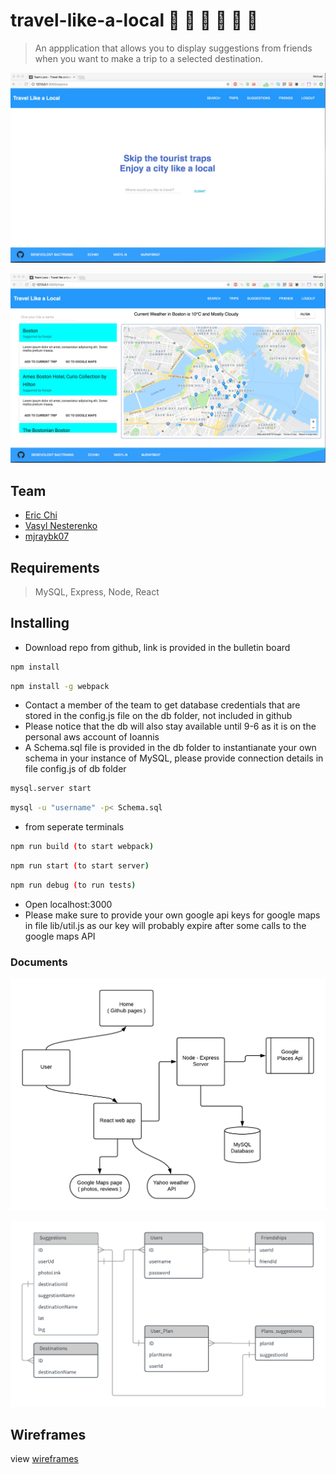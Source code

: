 # travel-like-a-local :dromedary_camel: :camel: :dromedary_camel: :dromedary_camel: :camel: :dromedary_camel:
> An appplication that allows you to display suggestions from friends when you want to make a trip to a selected destination.


![screenshot](https://github.com/BenevolentBactrians/travel-like-a-local/blob/master/screencaptures/explore_full.jpeg)

![screenshot](https://github.com/BenevolentBactrians/travel-like-a-local/blob/master/screencaptures/trips_full.jpeg)


## Team

  -  [Eric Chi](https://github.com/echi81)
  -  [Vasyl Nesterenko](https://github.com/vasyl-n)
  -  [mjraybk07](https://github.com/mjraybk07)

## Requirements
> MySQL, Express, Node, React

## Installing

  -  Download repo from github, link is provided in the bulletin board

  ```sh
  npm install
  ```
  ```sh
  npm install -g webpack
  ```
  -  Contact a member of the team to get database credentials that are stored in the config.js file on the db folder, not included in github
  -  Please notice that the db will also stay available until 9-6 as it is on the personal aws account of Ioannis
  -  A Schema.sql file is provided in the db folder to instantianate your own schema in your instance of MySQL, please provide connection details in file config.js of db folder

  ```sh
  mysql.server start
  ```

  ```sh
  mysql -u "username" -p< Schema.sql
  ```

-  from seperate terminals
  ```sh
npm run build (to start webpack)
  ```

  ```sh
 npm run start (to start server)
  ```
  
  ```sh
  npm run debug (to run tests)
  ```

  -  Open localhost:3000
  -  Please make sure to provide your own google api keys for google maps in file lib/util.js as our key will probably expire after some calls to the google maps API

### Documents


![alt text](https://github.com/BenevolentBactrians/travel-like-a-local/blob/master/documents/application%20architecture.png)

![alt text](https://github.com/BenevolentBactrians/travel-like-a-local/blob/master/documents/Database%20Relationship%20Diagram.png)

## Wireframes

view [wireframes](https://github.com/BenevolentBactrians/travel-like-a-local/wiki/Wireframes)


